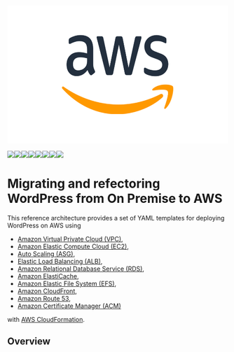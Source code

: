 <p align="center">
<img  src="images/aws_logo_smile_1200x630.png" height="315" >
  </p>


![](images/100x100_benefit_available.png)![](images/100x100_benefit_ingergration.png)![](images/100x100_benefit_ecryption-lock.png)![](images/100x100_benefit_fully-managed.png)![](images/100x100_benefit_lowcost-affordable.png)![](images/100x100_benefit_performance.png)![](images/100x100_benefit_scalable.png)![](images/100x100_benefit_storage.png)

# **Migrating and refectoring WordPress from On Premise to AWS**

This reference architecture provides a set of YAML templates for deploying WordPress on AWS using 
* [Amazon Virtual Private Cloud (VPC)](http://docs.aws.amazon.com/AmazonVPC/latest/UserGuide/VPC_Introduction.html), 
* [Amazon Elastic Compute Cloud (EC2)](http://docs.aws.amazon.com/AWSEC2/latest/UserGuide/concepts.html), 
* [Auto Scaling (ASG)](http://docs.aws.amazon.com/autoscaling/latest/userguide/WhatIsAutoScaling.html), 
* [Elastic Load Balancing (ALB)](https://docs.aws.amazon.com/elasticloadbalancing/latest/application/introduction.html), 
* [Amazon Relational Database Service (RDS)](http://docs.aws.amazon.com/AmazonRDS/latest/UserGuide/Welcome.html), 
* [Amazon ElastiCache](http://docs.aws.amazon.com/AmazonElastiCache/latest/UserGuide/WhatIs.html), 
* [Amazon Elastic File System (EFS)](http://docs.aws.amazon.com/efs/latest/ug/whatisefs.html), 
* [Amazon CloudFront](http://docs.aws.amazon.com/AmazonCloudFront/latest/DeveloperGuide/Introduction.html), 
* [Amazon Route 53](http://docs.aws.amazon.com/Route53/latest/DeveloperGuide/Welcome.html), 
* [Amazon Certificate Manager (ACM)](http://docs.aws.amazon.com/acm/latest/userguide/acm-overview.html)

with [AWS CloudFormation](http://docs.aws.amazon.com/AWSCloudFormation/latest/UserGuide/Welcome.html).


## Overview
